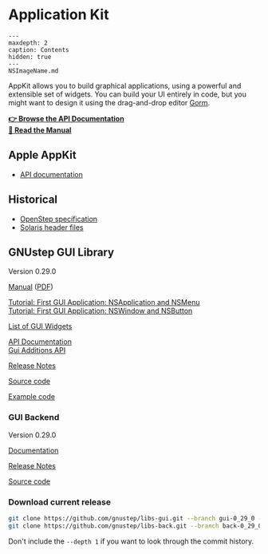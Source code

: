 # Application Kit

```{toctree}
---
maxdepth: 2
caption: Contents
hidden: true
---
NSImageName.md
```

AppKit allows you to build graphical applications, using a powerful and extensible set of widgets. You can build your UI entirely in code, but you might want to design it using the drag-and-drop editor [Gorm](/Reference%20Documentation/Tools/Gorm%20ProjectCenter.md).

**<a href="../../../../GSDoc/Gui/Reference/index.html">👉 Browse the API Documentation</a>**  
**<a href="../../../../GSDoc/Gui/ProgrammingManual/AppKit/index.html">📖 Read the Manual</a>**

## Apple AppKit

* [API documentation](https://developer.apple.com/documentation/appkit?language=objc)

## Historical

* [OpenStep specification](http://gnustep.org/resources/OpenStepSpec/ApplicationKit/Classes/browser.html)
* [Solaris header files](https://github.com/itomato/lubu/tree/master/usr/openstep/include/Foundation)

## GNUstep GUI Library
Version 0.29.0


<a href="../../../../GSDoc/Base/ProgrammingManual/gs-base/index.html">Manual</a> (<a href="../../../../GSDoc/Base/ProgrammingManual/gs-base.pdf">PDF</a>)

[Tutorial: First GUI Application: NSApplication and NSMenu](https://web.archive.org/web/20211006234718if_/http://www.gnustep.it//nicola/Tutorials/FirstGUIApplication/index.html)  
[Tutorial: First GUI Application: NSWindow and NSButton](https://web.archive.org/web/20211006234718if_/http://www.gnustep.it//nicola/Tutorials/WindowsAndButtons/index.html)

[List of GUI Widgets](http://gnustep.made-it.com/GUI/index.html)

<a href="../../../../GSDoc/Gui/Reference/index.html">API Documentation</a>  
<a href="../../../../GSDoc/Gui/Additions/index.html">Gui Additions API</a>

<a href="../../../../GSDoc/Gui/ReleaseNotes/ReleaseNotes.html">Release Notes</a>

[Source code](https://github.com/gnustep/libs-gui)  
[](https://developer.apple.com/documentation/appkit?language=objc)

[Example code](https://github.com/gnustep/tests-examples)

### GUI Backend

Version 0.29.0

<a href="../../../../GSDoc/Back/General/Back.html">Documentation</a> 

<a href="../../../../GSDoc/Back/ReleaseNotes/0.29.0/NEWS">Release Notes</a>

[Source code](https://github.com/gnustep/libs-back)

### Download current release

```bash
git clone https://github.com/gnustep/libs-gui.git --branch gui-0_29_0 --depth 1
git clone https://github.com/gnustep/libs-back.git --branch back-0_29_0 --depth 1
```
Don't include the `--depth 1` if you want to look through the commit history.